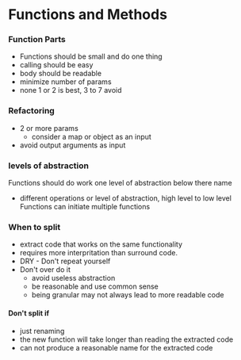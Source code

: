 # Functions and Methods

### Function Parts
- Functions should be small and do one thing
- calling should be easy
- body should be readable
- minimize number of params
- none 1 or 2 is best, 3 to 7 avoid 

### Refactoring

- 2 or more params
  - consider a map or object as an input
- avoid output arguments as input

### levels of abstraction

Functions should do work one level of abstraction below there name
- different operations or level of abstraction, high level to low level
Functions can initiate multiple functions 

### When to split 
- extract code that works on the same functionality
- requires more interpritation than surround code.
- DRY - Don't repeat yourself
- Don't over do it
  - avoid useless abstraction
  - be reasonable and use common sense
  - being granular may not always lead to more readable code
#### Don't split if
- just renaming
- the new function will take longer than reading the extracted code
- can not produce a reasonable name for the extracted code